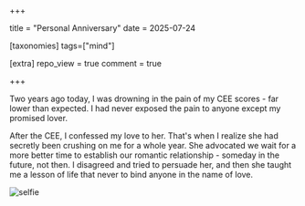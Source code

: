 +++

title = "Personal Anniversary"
date = 2025-07-24

[taxonomies]
tags=["mind"]

[extra]
repo_view = true
comment = true

+++

Two years ago today, I was drowning in the pain of my CEE scores -  far lower than expected. I had never exposed the pain to anyone except my promised lover.

After the CEE, I confessed my love to her. That's when I realize she had secretly been crushing on me for a whole year. She advocated we wait for a more better time to establish our romantic relationship - someday in the future, not then. I disagreed and tried to persuade her, and then she taught me a lesson of life that never to bind anyone in the name of love.

<img alt="selfie" src="/images/posts/group-photo.png">

